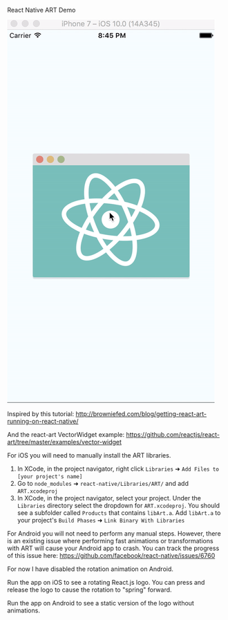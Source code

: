 React Native ART Demo

![React Native ART Demo Screen Capture](https://raw.githubusercontent.com/traviskn/reactnativeartdemo/master/ReactNativeART.gif)

Inspired by this tutorial:
http://browniefed.com/blog/getting-react-art-running-on-react-native/

And the react-art VectorWidget example:
https://github.com/reactjs/react-art/tree/master/examples/vector-widget

For iOS you will need to manually install the ART libraries.

1. In XCode, in the project navigator, right click `Libraries` ➜ `Add Files to [your project's name]`
2. Go to `node_modules` ➜ `react-native/Libraries/ART/` and add `ART.xcodeproj`
3. In XCode, in the project navigator, select your project. Under the `Libraries` directory select the dropdown for `ART.xcodeproj`.  You should see a subfolder called `Products` that contains `libArt.a`. Add `libArt.a` to your project's `Build Phases` ➜ `Link Binary With Libraries`

For Android you will not need to perform any manual steps.  However, there is an
existing issue where performing fast animations or transformations with ART will
cause your Android app to crash.  You can track the progress of this issue here:
https://github.com/facebook/react-native/issues/6760

For now I have disabled the rotation animation on Android.

Run the app on iOS to see a rotating React.js logo.  You can press and release
the logo to cause the rotation to "spring" forward.

Run the app on Android to see a static version of the logo without animations.
